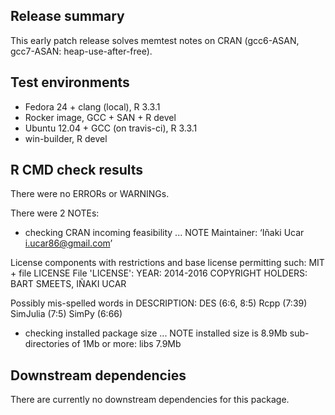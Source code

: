 ## Release summary

This early patch release solves memtest notes on CRAN (gcc6-ASAN, gcc7-ASAN: heap-use-after-free).

## Test environments

* Fedora 24 + clang (local), R 3.3.1
* Rocker image, GCC + SAN + R devel
* Ubuntu 12.04 + GCC (on travis-ci), R 3.3.1
* win-builder, R devel

## R CMD check results

There were no ERRORs or WARNINGs.

There were 2 NOTEs:

* checking CRAN incoming feasibility ... NOTE
Maintainer: ‘Iñaki Ucar <i.ucar86@gmail.com>’

License components with restrictions and base license permitting such:
  MIT + file LICENSE
File 'LICENSE':
  YEAR: 2014-2016
  COPYRIGHT HOLDERS: BART SMEETS, IÑAKI UCAR

Possibly mis-spelled words in DESCRIPTION:
  DES (6:6, 8:5)
  Rcpp (7:39)
  SimJulia (7:5)
  SimPy (6:66)

* checking installed package size ... NOTE
  installed size is  8.9Mb
  sub-directories of 1Mb or more:
    libs   7.9Mb

## Downstream dependencies

There are currently no downstream dependencies for this package.
